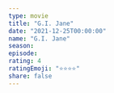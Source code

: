 ```yaml
---
type: movie
title: "G.I. Jane"
date: "2021-12-25T00:00:00"
name: "G.I. Jane"
season:
episode:
rating: 4
ratingEmoji: "⭐️⭐️⭐️⭐️"
share: false
---
```

